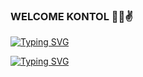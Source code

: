 ### WELCOME KONTOL 👋😄✌

<!--
**IMIN-CYBER/IMIN-CYBER** is a ✨ _special_ ✨ repository because its `README.md` (this file) appears on your GitHub profile.

Here are some ideas to get you started:

- 🔭 I’m currently working on ...
- 🌱 I’m currently learning ...
- 👯 I’m looking to collaborate on ...
- 🤔 I’m looking for help with ...
- 💬 Ask me about ...
- 📫 How to reach me: ...
- 😄 Pronouns: ...
- ⚡ Fun fact: ...
-->
 [![Typing SVG](https://readme-typing-svg.herokuapp.com?lines=SELAMAT+DATANG+KONTOL)](https://git.io/typing-svg)

[![Typing SVG](https://readme-typing-svg.herokuapp.com?color=FF0000&lines=M4NT4N+B4NGS4T+KEP4R4T+%F0%9F%96%95%F0%9F%98%A1%F0%9F%96%95)](https://git.io/typing-svg)
